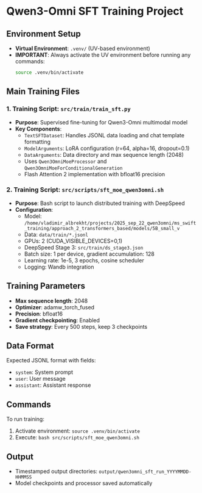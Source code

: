 # Qwen3-Omni SFT Training Project

## Environment Setup
- **Virtual Environment**: `.venv/` (UV-based environment)
- **IMPORTANT**: Always activate the UV environment before running any commands:
  ```bash
  source .venv/bin/activate
  ```

## Main Training Files

### 1. Training Script: `src/train/train_sft.py`
- **Purpose**: Supervised fine-tuning for Qwen3-Omni multimodal model
- **Key Components**:
  - `TextSFTDataset`: Handles JSONL data loading and chat template formatting
  - `ModelArguments`: LoRA configuration (r=64, alpha=16, dropout=0.1)
  - `DataArguments`: Data directory and max sequence length (2048)
  - Uses `Qwen3OmniMoeProcessor` and `Qwen3OmniMoeForConditionalGeneration`
  - Flash Attention 2 implementation with bfloat16 precision

### 2. Training Script: `src/scripts/sft_moe_qwen3omni.sh`
- **Purpose**: Bash script to launch distributed training with DeepSpeed
- **Configuration**:
  - Model: `/home/vladimir_albrekht/projects/2025_sep_22_qwen3omni/ms_swift_training/approach_2_transformers_based/models/5B_small_v`
  - Data: `data/train/*.jsonl`
  - GPUs: 2 (CUDA_VISIBLE_DEVICES=0,1)
  - DeepSpeed Stage 3: `src/train/ds_stage3.json`
  - Batch size: 1 per device, gradient accumulation: 128
  - Learning rate: 1e-5, 3 epochs, cosine scheduler
  - Logging: Wandb integration

## Training Parameters
- **Max sequence length**: 2048
- **Optimizer**: adamw_torch_fused
- **Precision**: bfloat16
- **Gradient checkpointing**: Enabled
- **Save strategy**: Every 500 steps, keep 3 checkpoints

## Data Format
Expected JSONL format with fields:
- `system`: System prompt
- `user`: User message
- `assistant`: Assistant response

## Commands
To run training:
1. Activate environment: `source .venv/bin/activate`
2. Execute: `bash src/scripts/sft_moe_qwen3omni.sh`

## Output
- Timestamped output directories: `output/qwen3omni_sft_run_YYYYMMDD-HHMMSS`
- Model checkpoints and processor saved automatically